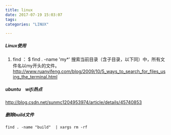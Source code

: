 ```yaml
---
title: linux
date: 2017-07-19 15:03:07
tags:
categories: "LINUX"

---
```


##### Linux使用

1. find  ： $ find . -name 'my*'   搜索当前目录（含子目录，以下同）中，所有文件名以my开头的文件。 http://www.ruanyifeng.com/blog/2009/10/5_ways_to_search_for_files_using_the_terminal.html

##### ubuntu　wifi热点

http://blog.csdn.net/sunmc1204953974/article/details/45740853

##### 删除build文件

`find . -name "build"  | xargs rm -rf`